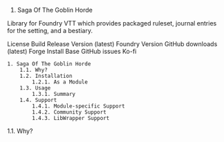 1. Saga Of The Goblin Horde

Library for Foundry VTT which provides packaged ruleset, journal entries for the setting, and a bestiary.

License Build Release Version (latest) Foundry Version GitHub downloads (latest) Forge Install Base GitHub issues Ko-fi

    1. Saga Of The Goblin Horde
        1.1. Why?
        1.2. Installation
            1.2.1. As a Module
        1.3. Usage
            1.3.1. Summary
        1.4. Support
            1.4.1. Module-specific Support
            1.4.2. Community Support
            1.4.3. LibWrapper Support

1.1. Why?

